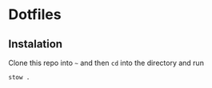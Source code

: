 # Dotfiles

## Instalation

Clone this repo into `~` and then `cd` into the directory and run

```sh
stow .
```


